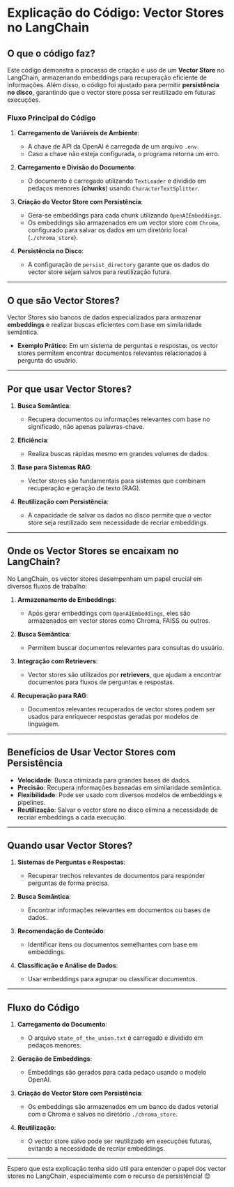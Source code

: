 
# Explicação do Código: Vector Stores no LangChain

## O que o código faz?

Este código demonstra o processo de criação e uso de um **Vector Store** no LangChain, armazenando embeddings para recuperação eficiente de informações. Além disso, o código foi ajustado para permitir **persistência no disco**, garantindo que o vector store possa ser reutilizado em futuras execuções.

### Fluxo Principal do Código

1. **Carregamento de Variáveis de Ambiente**:
   - A chave de API da OpenAI é carregada de um arquivo `.env`.
   - Caso a chave não esteja configurada, o programa retorna um erro.

2. **Carregamento e Divisão do Documento**:
   - O documento é carregado utilizando `TextLoader` e dividido em pedaços menores (**chunks**) usando `CharacterTextSplitter`.

3. **Criação do Vector Store com Persistência**:
   - Gera-se embeddings para cada chunk utilizando `OpenAIEmbeddings`.
   - Os embeddings são armazenados em um vector store com `Chroma`, configurado para salvar os dados em um diretório local (`./chroma_store`).

4. **Persistência no Disco**:
   - A configuração de `persist_directory` garante que os dados do vector store sejam salvos para reutilização futura.

---

## O que são Vector Stores?

Vector Stores são bancos de dados especializados para armazenar **embeddings** e realizar buscas eficientes com base em similaridade semântica.

- **Exemplo Prático**: Em um sistema de perguntas e respostas, os vector stores permitem encontrar documentos relevantes relacionados à pergunta do usuário.

---

## Por que usar Vector Stores?

1. **Busca Semântica**:
   - Recupera documentos ou informações relevantes com base no significado, não apenas palavras-chave.

2. **Eficiência**:
   - Realiza buscas rápidas mesmo em grandes volumes de dados.

3. **Base para Sistemas RAG**:
   - Vector stores são fundamentais para sistemas que combinam recuperação e geração de texto (RAG).

4. **Reutilização com Persistência**:
   - A capacidade de salvar os dados no disco permite que o vector store seja reutilizado sem necessidade de recriar embeddings.

---

## Onde os Vector Stores se encaixam no LangChain?

No LangChain, os vector stores desempenham um papel crucial em diversos fluxos de trabalho:

1. **Armazenamento de Embeddings**:
   - Após gerar embeddings com `OpenAIEmbeddings`, eles são armazenados em vector stores como Chroma, FAISS ou outros.

2. **Busca Semântica**:
   - Permitem buscar documentos relevantes para consultas do usuário.

3. **Integração com Retrievers**:
   - Vector stores são utilizados por **retrievers**, que ajudam a encontrar documentos para fluxos de perguntas e respostas.

4. **Recuperação para RAG**:
   - Documentos relevantes recuperados de vector stores podem ser usados para enriquecer respostas geradas por modelos de linguagem.

---

## Benefícios de Usar Vector Stores com Persistência

- **Velocidade**: Busca otimizada para grandes bases de dados.
- **Precisão**: Recupera informações baseadas em similaridade semântica.
- **Flexibilidade**: Pode ser usado com diversos modelos de embeddings e pipelines.
- **Reutilização**: Salvar o vector store no disco elimina a necessidade de recriar embeddings a cada execução.

---

## Quando usar Vector Stores?

1. **Sistemas de Perguntas e Respostas**:
   - Recuperar trechos relevantes de documentos para responder perguntas de forma precisa.

2. **Busca Semântica**:
   - Encontrar informações relevantes em documentos ou bases de dados.

3. **Recomendação de Conteúdo**:
   - Identificar itens ou documentos semelhantes com base em embeddings.

4. **Classificação e Análise de Dados**:
   - Usar embeddings para agrupar ou classificar documentos.

---

## Fluxo do Código

1. **Carregamento do Documento**:
   - O arquivo `state_of_the_union.txt` é carregado e dividido em pedaços menores.

2. **Geração de Embeddings**:
   - Embeddings são gerados para cada pedaço usando o modelo OpenAI.

3. **Criação do Vector Store com Persistência**:
   - Os embeddings são armazenados em um banco de dados vetorial com o Chroma e salvos no diretório `./chroma_store`.

4. **Reutilização**:
   - O vector store salvo pode ser reutilizado em execuções futuras, evitando a necessidade de recriar embeddings.

---

Espero que esta explicação tenha sido útil para entender o papel dos vector stores no LangChain, especialmente com o recurso de persistência! 😊